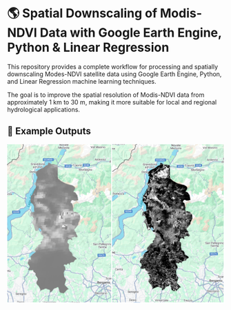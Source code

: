 # 🌎 Spatial Downscaling of Modis-NDVI Data with Google Earth Engine, Python & Linear Regression
This repository provides a complete workflow for processing and spatially downscaling Modes-NDVI satellite data using Google Earth Engine, Python, and Linear Regression machine learning techniques.

The goal is to improve the spatial resolution of Modis-NDVI data from approximately 1 km to 30 m, making it more suitable for local and regional hydrological applications.

## 📸 Example Outputs
![image alt](https://github.com/SaeidDaliriSusefi/Modis-NDVI-Downscaling/blob/0e2dbe4329144cb988b54f580eae1a746b8e5398/Images/Modis_NDVI.png)

